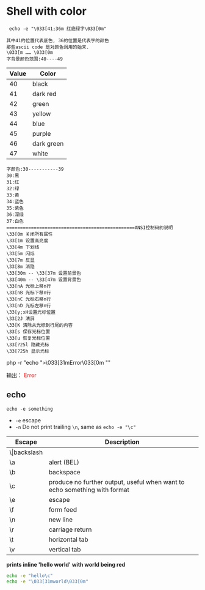 Shell with color
================

     echo -e "\033[41;36m 红底绿字\033[0m"

    其中41的位置代表底色, 36的位置是代表字的颜色
    那些ascii code 是对颜色调用的始末.
    \033[m …… \033[0m
    字背景颜色范围:40----49

Value| Color    |
--|--           |
40|black        |
41|dark red     |
42|green        |
43|yellow       |
44|blue         |
45|purple       |
46|dark green   |
47|white        |

    字颜色:30-----------39
    30:黑
    31:红
    32:绿
    33:黄
    34:蓝色
    35:紫色
    36:深绿
    37:白色
    ===============================================ANSI控制码的说明
    \33[0m 关闭所有属性
    \33[1m 设置高亮度
    \33[4m 下划线
    \33[5m 闪烁
    \33[7m 反显
    \33[8m 消隐
    \33[30m -- \33[37m 设置前景色
    \33[40m -- \33[47m 设置背景色
    \33[nA 光标上移n行
    \33[nB 光标下移n行
    \33[nC 光标右移n行
    \33[nD 光标左移n行
    \33[y;xH设置光标位置
    \33[2J 清屏
    \33[K 清除从光标到行尾的内容
    \33[s 保存光标位置
    \33[u 恢复光标位置
    \33[?25l 隐藏光标
    \33[?25h 显示光标

php -r "echo \">\033[31mError\033[0m  \""

输出：
<font color="red">Error</font>

## echo

```shell
echo -e something
```

- `-e` escape
- `-n` Do not print trailing `\n`, same as `echo -e "\c"`

| Escape | Description |
|--|--|
| \\\|backslash
| \a|alert (BEL)
| \b| backspace
| \c|produce no further output, useful when want to echo something with format
| \e| escape
| \f| form feed
| \n| new line
| \r| carriage return
| \t| horizontal tab
| \v| vertical tab

**prints inline 'hello world' with world being red**

```bash
echo -e "hello\c"
echo -e "\033[31mworld\033[0m"
```


